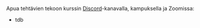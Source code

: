 Apua tehtävien tekoon kurssin [Discord](https://study.cs.helsinki.fi/discord/join/ohtu)-kanavalla, kampuksella ja Zoomissa:

- tdb
